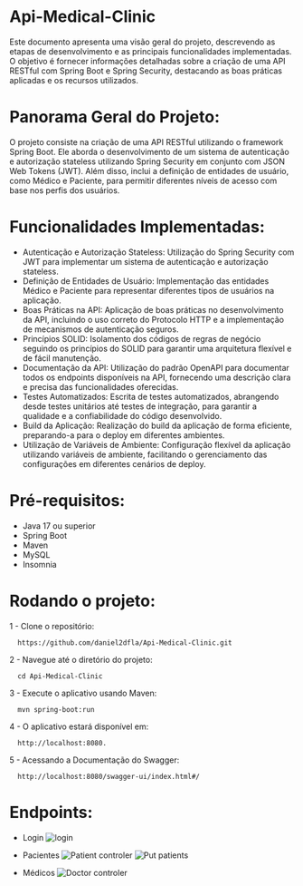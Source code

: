 # Api-Medical-Clinic

Este documento apresenta uma visão geral do projeto, descrevendo as etapas de desenvolvimento e as principais funcionalidades implementadas. O objetivo é fornecer informações detalhadas sobre a criação de uma API RESTful com Spring Boot e Spring Security, destacando as boas práticas aplicadas e os recursos utilizados.

# Panorama Geral do Projeto:

O projeto consiste na criação de uma API RESTful utilizando o framework Spring Boot. Ele aborda o desenvolvimento de um sistema de autenticação e autorização stateless utilizando Spring Security em conjunto com JSON Web Tokens (JWT). Além disso, inclui a definição de entidades de usuário, como Médico e Paciente, para permitir diferentes níveis de acesso com base nos perfis dos usuários.

# Funcionalidades Implementadas:

* Autenticação e Autorização Stateless: Utilização do Spring Security com JWT para implementar um sistema de autenticação e autorização stateless.
* Definição de Entidades de Usuário: Implementação das entidades Médico e Paciente para representar diferentes tipos de usuários na aplicação.
* Boas Práticas na API: Aplicação de boas práticas no desenvolvimento da API, incluindo o uso correto do Protocolo HTTP e a implementação de mecanismos de autenticação seguros.
* Princípios SOLID: Isolamento dos códigos de regras de negócio seguindo os princípios do SOLID para garantir uma arquitetura flexível e de fácil manutenção.
* Documentação da API: Utilização do padrão OpenAPI para documentar todos os endpoints disponíveis na API, fornecendo uma descrição clara e precisa das funcionalidades oferecidas.
* Testes Automatizados: Escrita de testes automatizados, abrangendo desde testes unitários até testes de integração, para garantir a qualidade e a confiabilidade do código desenvolvido.
* Build da Aplicação: Realização do build da aplicação de forma eficiente, preparando-a para o deploy em diferentes ambientes.
* Utilização de Variáveis de Ambiente: Configuração flexível da aplicação utilizando variáveis de ambiente, facilitando o gerenciamento das configurações em diferentes cenários de deploy.

# Pré-requisitos:

* Java 17 ou superior
* Spring Boot
* Maven
* MySQL
* Insomnia

# Rodando o projeto:

1 - Clone o repositório:
```
  https://github.com/daniel2dfla/Api-Medical-Clinic.git
```
2 - Navegue até o diretório do projeto:
```
  cd Api-Medical-Clinic
```
3 - Execute o aplicativo usando Maven:

```
  mvn spring-boot:run
```
4 - O aplicativo estará disponível em:
```
  http://localhost:8080.
```

5 - Acessando a Documentação do Swagger:
```
  http://localhost:8080/swagger-ui/index.html#/
```

# Endpoints:
* Login
  ![login](https://github.com/daniel2dfla/Api-Medical-Clinic/assets/98188853/8487848e-6ccf-4fe2-ad34-e310ca8f794e)

* Pacientes
![Patient controler](https://github.com/daniel2dfla/Api-Medical-Clinic/assets/98188853/36456067-35b7-461b-8584-5a8ee29003db)
![Put patients](https://github.com/daniel2dfla/Api-Medical-Clinic/assets/98188853/8bc618e4-d6c3-4c87-ad40-355a40901cb0)


* Médicos
![Doctor controler](https://github.com/daniel2dfla/Api-Medical-Clinic/assets/98188853/4a5178bd-1c99-4c69-b3ca-663df1baab75)
